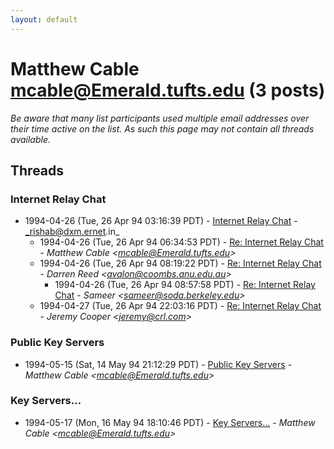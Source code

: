 ```yaml
---
layout: default
---
```


# Matthew Cable <mcable@Emerald.tufts.edu> (3 posts)

_Be aware that many list participants used multiple email addresses over their time active on the list. As such this page may not contain all threads available._

## Threads

### Internet Relay Chat
+ 1994-04-26 (Tue, 26 Apr 94 03:16:39 PDT) - [Internet Relay Chat](/archive/1994/04/036e9ccd72bd7b876aa55d9c546f3a98e4bf46a49d03143ad101eb3a2ae15257) - _rishab@dxm.ernet.in_
  + 1994-04-26 (Tue, 26 Apr 94 06:34:53 PDT) - [Re: Internet Relay Chat](/archive/1994/04/0927fe5ae01a36c742eb40f1fcfe77fdad303ad1b5c50fa90c03ee9b986e4051) - _Matthew Cable \<mcable@Emerald.tufts.edu\>_
  + 1994-04-26 (Tue, 26 Apr 94 08:19:22 PDT) - [Re: Internet Relay Chat](/archive/1994/04/b0df2703d24701fece72d3d5ece31170cf6f62fc1eaa3c0df9e8f3decd1ef239) - _Darren Reed \<avalon@coombs.anu.edu.au\>_
    + 1994-04-26 (Tue, 26 Apr 94 08:57:58 PDT) - [Re: Internet Relay Chat](/archive/1994/04/09905a799d08cb2e7cf2383bc8a462f3aea06d680f7fbbe7b3644b847910793a) - _Sameer \<sameer@soda.berkeley.edu\>_
  + 1994-04-27 (Tue, 26 Apr 94 22:03:16 PDT) - [Re: Internet Relay Chat](/archive/1994/04/03a629645a8badd4578be11920e20fc82f598c9a592672346565b6217c9e9e4f) - _Jeremy Cooper \<jeremy@crl.com\>_

### Public Key Servers
+ 1994-05-15 (Sat, 14 May 94 21:12:29 PDT) - [Public Key Servers](/archive/1994/05/53b5c9921310c1b3c8f8c2f7a14c81706ad8706f51ca46fc7ba43b7e9ddc0581) - _Matthew Cable \<mcable@Emerald.tufts.edu\>_

### Key Servers...
+ 1994-05-17 (Mon, 16 May 94 18:10:46 PDT) - [Key Servers...](/archive/1994/05/3dae39d80e5992a1bb7ed1a1f9e2cfc327aca910bfd6c01243bdf6651b73c38b) - _Matthew Cable \<mcable@Emerald.tufts.edu\>_

